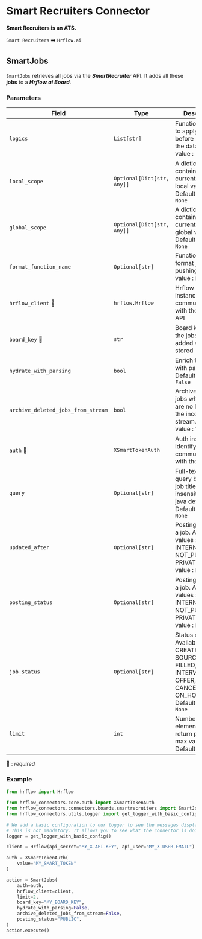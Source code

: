 # Smart Recruiters Connector
**Smart Recruiters is an ATS.**

`Smart Recruiters` :arrow_right: `Hrflow.ai`

## SmartJobs
`SmartJobs` retrieves all jobs via the ***SmartRecruiter*** API. It adds all these **jobs** to a ***Hrflow.ai Board***.

### Parameters

| Field | Type | Description |
| ----- | ---- | ----------- |
| `logics`  | `List[str]` | Function names to apply as filter before pushing the data. Default value : `[]`        |
| `local_scope`  | `Optional[Dict[str, Any]]` | A dictionary containing the current scope's local variables. Default value : `None`        |
| `global_scope`  | `Optional[Dict[str, Any]]` | A dictionary containing the current scope's global variables. Default value : `None`       |
| `format_function_name`  | `Optional[str]` | Function name to format job before pushing. Default value : `None`        |
| `hrflow_client` :red_circle: | `hrflow.Hrflow` | Hrflow client instance used to communicate with the Hrflow.ai API        |
| `board_key` :red_circle: | `str` | Board key where the jobs to be added will be stored        |
| `hydrate_with_parsing`  | `bool` | Enrich the job with parsing. Default value : `False`        |
| `archive_deleted_jobs_from_stream`  | `bool` | Archive Board jobs when they are no longer in the incoming job stream. Default value : `True`        |
| `auth` :red_circle: | `XSmartTokenAuth` | Auth instance to identify and communicate with the platform        |
| `query` | `Optional[str]` | Full-text search query based on a job title; case insensitive; e.g. java developer. Default value : `None`        |
| `updated_after` | `Optional[str]` | Posting status of a job. Available values : PUBLIC, INTERNAL, NOT_PUBLISHED, PRIVATE. Default value : `None`        |
| `posting_status` | `Optional[str]` | Posting status of a job. Available values : PUBLIC, INTERNAL, NOT_PUBLISHED, PRIVATE. Default value : `None`        |
| `job_status` | `Optional[str]` | Status of a job. Available values : CREATED, SOURCING, FILLED, INTERVIEW, OFFER, CANCELLED, ON_HOLD. Default value : `None`        |
| `limit` | `int` | Number of elements to return per page. max value is 100. Default value : `10`        |

:red_circle: : *required* 

### Example

```python
from hrflow import Hrflow

from hrflow_connectors.core.auth import XSmartTokenAuth
from hrflow_connectors.connectors.boards.smartrecruiters import SmartJobs
from hrflow_connectors.utils.logger import get_logger_with_basic_config

# We add a basic configuration to our logger to see the messages displayed in the standard output
# This is not mandatory. It allows you to see what the connector is doing.
logger = get_logger_with_basic_config()

client = Hrflow(api_secret="MY_X-API-KEY", api_user="MY_X-USER-EMAIL")

auth = XSmartTokenAuth(
    value="MY_SMART_TOKEN"
)

action = SmartJobs(
    auth=auth,
    hrflow_client=client,
    limit=2,
    board_key="MY_BOARD_KEY",
    hydrate_with_parsing=False,
    archive_deleted_jobs_from_stream=False,
    posting_status="PUBLIC",
)
action.execute()
```
